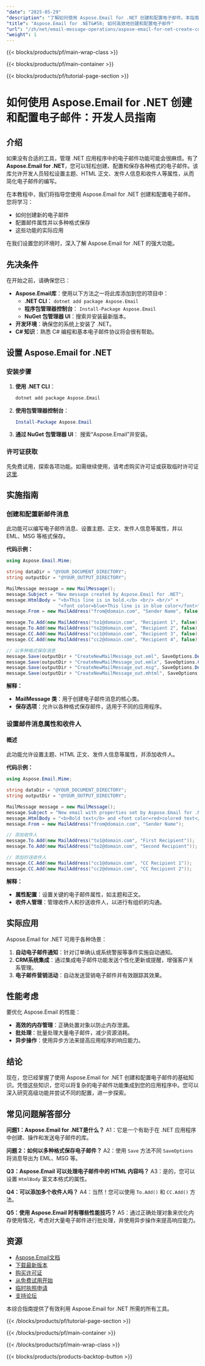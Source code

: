 ```yaml
---
"date": "2025-05-29"
"description": "了解如何使用 Aspose.Email for .NET 创建和配置电子邮件。本指南涵盖设置电子邮件、配置属性以及以多种格式保存电子邮件。"
"title": "Aspose.Email for .NET&#58; 如何高效地创建和配置电子邮件"
"url": "/zh/net/email-message-operations/aspose-email-for-net-create-configure-emails/"
"weight": 1
---
```


{{< blocks/products/pf/main-wrap-class >}}

{{< blocks/products/pf/main-container >}}

{{< blocks/products/pf/tutorial-page-section >}}
# 如何使用 Aspose.Email for .NET 创建和配置电子邮件：开发人员指南

## 介绍

如果没有合适的工具，管理 .NET 应用程序中的电子邮件功能可能会很麻烦。有了 **Aspose.Email for .NET**，您可以轻松创建、配置和保存各种格式的电子邮件。该库允许开发人员轻松设置主题、HTML 正文、发件人信息和收件人等属性，从而简化电子邮件的编写。

在本教程中，我们将指导您使用 Aspose.Email for .NET 创建和配置电子邮件。您将学习：
- 如何创建新的电子邮件
- 配置邮件属性并以多种格式保存
- 这些功能的实际应用

在我们设置您的环境时，深入了解 Aspose.Email for .NET 的强大功能。

## 先决条件

在开始之前，请确保您已：
- **Aspose.Email库**：使用以下方法之一将此库添加到您的项目中：
  - **.NET CLI**： `dotnet add package Aspose.Email`
  - **程序包管理器控制台**： `Install-Package Aspose.Email`
  - **NuGet 包管理器 UI**：搜索并安装最新版本。
- **开发环境**：确保您的系统上安装了 .NET。
- **C# 知识**：熟悉 C# 编程和基本电子邮件协议将会很有帮助。

## 设置 Aspose.Email for .NET

### 安装步骤

1. **使用 .NET CLI**：
   ```bash
   dotnet add package Aspose.Email
   ```
2. **使用包管理器控制台**：
   ```powershell
   Install-Package Aspose.Email
   ```
3. **通过 NuGet 包管理器 UI**： 
   搜索“Aspose.Email”并安装。

### 许可证获取

先免费试用，探索各项功能。如需继续使用，请考虑购买许可证或获取临时许可证 [这里](https://purchase。aspose.com/temporary-license/).

## 实施指南

### 创建和配置新邮件消息

此功能可以编写电子邮件消息、设置主题、正文、发件人信息等属性，并以 EML、MSG 等格式保存。

**代码示例：**

```csharp
using Aspose.Email.Mime;

string dataDir = "@YOUR_DOCUMENT_DIRECTORY";
string outputDir = "@YOUR_OUTPUT_DIRECTORY";

MailMessage message = new MailMessage();
message.Subject = "New message created by Aspose.Email for .NET";
message.HtmlBody = "<b>This line is in bold.</b> <br/> <br/>" + 
                   "<font color=blue>This line is in blue color</font>";
message.From = new MailAddress("from@domain.com", "Sender Name", false);

message.To.Add(new MailAddress("to1@domain.com", "Recipient 1", false));
message.To.Add(new MailAddress("to2@domain.com", "Recipient 2", false));
message.CC.Add(new MailAddress("cc1@domain.com", "Recipient 3", false));
message.CC.Add(new MailAddress("cc2@domain.com", "Recipient 4", false));

// 以多种格式保存消息
message.Save(outputDir + "CreateNewMailMessage_out.eml", SaveOptions.DefaultEml);
message.Save(outputDir + "CreateNewMailMessage_out.emlx", SaveOptions.CreateSaveOptions(MailMessageSaveType.EmlxFormat));
message.Save(outputDir + "CreateNewMailMessage_out.msg", SaveOptions.DefaultMsgUnicode);
message.Save(outputDir + "CreateNewMailMessage_out.mhtml", SaveOptions.DefaultMhtml);
```

**解释：**
- **MailMessage 类**：用于创建电子邮件消息的核心类。
- **保存选项**：允许以各种格式保存邮件，适用于不同的应用程序。

### 设置邮件消息属性和收件人

#### 概述
此功能允许设置主题、HTML 正文、发件人信息等属性，并添加收件人。

**代码示例：**

```csharp
using Aspose.Email.Mime;

string dataDir = "@YOUR_DOCUMENT_DIRECTORY";
string outputDir = "@YOUR_OUTPUT_DIRECTORY";

MailMessage message = new MailMessage();
message.Subject = "New email with properties set by Aspose.Email for .NET";
message.HtmlBody = "<b>Bold text</b> and <font color=red>colored text</font>.";
message.From = new MailAddress("from@domain.com", "Sender Name");

// 添加收件人
message.To.Add(new MailAddress("to1@domain.com", "First Recipient"));
message.To.Add(new MailAddress("to2@domain.com", "Second Recipient"));

// 添加抄送收件人
message.CC.Add(new MailAddress("cc1@domain.com", "CC Recipient 1"));
message.CC.Add(new MailAddress("cc2@domain.com", "CC Recipient 2"));
```

**解释：**
- **属性配置**：设置关键的电子邮件属性，如主题和正文。
- **收件人管理**：管理收件人和抄送收件人，以进行有组织的沟通。

## 实际应用

Aspose.Email for .NET 可用于各种场景：
1. **自动电子邮件通知**：针对订单确认或系统警报等事件实施自动通知。
2. **CRM系统集成**：通过集成电子邮件功能发送个性化更新或提醒，增强客户关系管理。
3. **电子邮件营销活动**：自动发送营销电子邮件并有效跟踪其效果。

## 性能考虑

要优化 Aspose.Email 的性能：
- **高效的内存管理**：正确处置对象以防止内存泄漏。
- **批处理**：批量处理大量电子邮件，减少资源消耗。
- **异步操作**：使用异步方法来提高应用程序的响应能力。

## 结论

现在，您已经掌握了使用 Aspose.Email for .NET 创建和配置电子邮件的基础知识。凭借这些知识，您可以将复杂的电子邮件功能集成到您的应用程序中。您可以深入研究高级功能并尝试不同的配置，进一步探索。

## 常见问题解答部分

**问题1：Aspose.Email for .NET是什么？**
A1：它是一个有助于在 .NET 应用程序中创建、操作和发送电子邮件的库。

**问题 2：如何以多种格式保存电子邮件？**
A2：使用 `Save` 方法不同 `SaveOptions` 将消息导出为 EML、MSG 等。

**Q3：Aspose.Email 可以处理电子邮件中的 HTML 内容吗？**
A3：是的，您可以设置 `HtmlBody` 富文本格式的属性。

**Q4：可以添加多个收件人吗？**
A4：当然！您可以使用 `To.Add()` 和 `CC.Add()` 方法。

**Q5：使用 Aspose.Email 时有哪些性能技巧？**
A5：通过正确处理对象来优化内存使用情况，考虑对大量电子邮件进行批处理，并使用异步操作来提高响应能力。

## 资源

- [Aspose.Email文档](https://reference.aspose.com/email/net/)
- [下载最新版本](https://releases.aspose.com/email/net/)
- [购买许可证](https://purchase.aspose.com/buy)
- [从免费试用开始](https://releases.aspose.com/email/net/)
- [临时执照申请](https://purchase.aspose.com/temporary-license/)
- [支持论坛](https://forum.aspose.com/c/email/10)

本综合指南提供了有效利用 Aspose.Email for .NET 所需的所有工具。

{{< /blocks/products/pf/tutorial-page-section >}}

{{< /blocks/products/pf/main-container >}}

{{< /blocks/products/pf/main-wrap-class >}}

{{< blocks/products/products-backtop-button >}}